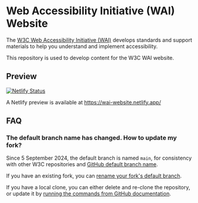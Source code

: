# Web Accessibility Initiative (WAI) Website

The [W3C Web Accessibility Initiative (WAI)](https://www.w3.org/WAI/) develops standards and support materials to help you understand and implement accessibility.

This repository is used to develop content for the W3C WAI website.

## Preview

[![Netlify Status](https://api.netlify.com/api/v1/badges/faaa4954-0194-47fa-9b74-540ab79f4a8d/deploy-status)](https://app.netlify.com/sites/wai-website/deploys)

A Netlify preview is available at https://wai-website.netlify.app/

## FAQ

### The default branch name has changed. How to update my fork?

Since 5 September 2024, the default branch is named `main`, for consistency with other W3C repositories and [GitHub default branch name](https://docs.github.com/en/pull-requests/collaborating-with-pull-requests/proposing-changes-to-your-work-with-pull-requests/about-branches#about-the-default-branch).

If you have an existing fork, you can [rename your fork's default branch](https://docs.github.com/en/repositories/configuring-branches-and-merges-in-your-repository/managing-branches-in-your-repository/renaming-a-branch#renaming-a-branch).

If you have a local clone, you can either delete and re-clone the repository, or update it by [running the commands from GitHub documentation](https://docs.github.com/en/repositories/configuring-branches-and-merges-in-your-repository/managing-branches-in-your-repository/renaming-a-branch#updating-a-local-clone-after-a-branch-name-changes).
